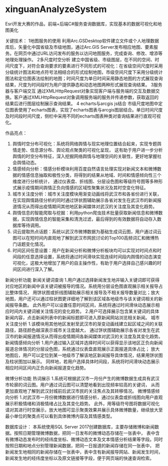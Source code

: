 # xinguanAnalyzeSystem
Esri开发大赛的作品，前端+后端C#服务查询数据库，实现基本的数据可视化和地图美化

关键技术：
1地图服务的使用
利用Arc.GSDesktop软件建立文件或个人地理数据库后，矢量化中国省级及市级地图，通过Arc.GlS Server发布相应地图、要素服务。在网页中通过URL访问发布的服务以访问地图服务，完成查询、修改、增添等地理处理操作。
2多尺度时空分析
建立中国省级、市级图层，在不同的空间、时间尺度下，对符合查询要求的要素进行不同形式的可视化：在省级空间尺度时采用分级统计图法和地点符号法相结合的形式绘制地图，市级空间尺度下采用分级统计图法和定位图表法绘制的地图；时间尺度为单日时间采用静态地图的方式展现查询结果，尺度为时间段时为用户提供静态和动态地图两种形式展现查询结果。
3服务器与客户端交互
通过XMLHttpRequest对象实现客户端与服务端的交互及数据交换。客户通过XMLHttpRequest对象调用服务端的服务并传递参数，获取返回的结果后进行图层绘制展示查询结果。
4 echarts与arcgis js结合
市级尺度地图中定位图表使用了echarts图表，实现了echarts图表与arcgis图层结合。单日时间尺度及时间段时间尺度，侧栏中采用不同的echarts图表种类对查询结果进行直观可视化。

作品亮点：
1.	舆情时空分布可视化：系统将网络舆情与现实地理位置结合起来，实现专题舆情走势、信息源分布、舆论观点聚类的可视化呈现，
这有助于用户进一步分析舆情的时空分布特征，深入挖掘网络舆情与地理空间的关联性，更好地掌握社会舆情动态。
2.	情感倾向分析：情感分析模块利用百度自然语言处理实现对新闻文本和微博数据的情感信息抽取和极性分类，将得到的结果从地域、时间和情感倾向性三个维度进行分析统计，
通过仪表盘、折线图、分层设色图和等级符号图等多种形式展示疫情期间舆情正负向情感的区域性聚集状况及其时空变化特征。
3.	城市关注度分析：城市关注度模块用渐变动画线将武汉市和各省份进行关联，
在实现舆情路径分析的同时通过饼状图辅助展示各省对发生在武汉市的新闻报道情况从而得出疫情期间其他地区新闻媒体对武汉的关注度及其变化趋势。
4.	舆情信息的智能爬取与挖掘：利用python爬虫技术批量获取新闻信息和微博数据，实现舆情信息的智能采集和清洗过滤，最后得到的有效数据将自动存入数据库等待调用。
5.	词云提取热点话题：系统以武汉市微博数据为基础生成词云图，用户通过词云图可以在短时间内直观地了解到武汉市网民讨论的Top100高频词汇和微博热门话题变化情况。
6.	时间区间任意设置：用户在新闻分析和微博分析板块均可以实现对时间点和时间段的任意选择设置，系统将通过时间滑块实现连续时间段内舆情的动态演变可视化，这极大地增加了用户的自主操作性，有助于用户选择自己感兴趣的时间区间进行深入了解。

新闻分析功能
新闻关键词查询
1.用户通过选择新闻发生地并输入关键词即可获得对应地区的新闻中该关键词被报导的情况。系统用分层设色图直观展示相关报导占比整体情况，
用饼状图或折线图辅助展示相关报导及不相关报导数量对比；放大地图，用户还可以通过柱状图更详细地了解到该区域各地级市与该关键词相关的新闻报导条数。
此外用户可以设置任意时间区间，系统将通过时间滑块动态展示相应时间内关键词被关注情况的变化趋势。
2.用户可选择展示包含某关键词的具体新闻内容，点击新闻列表中的新闻标题即可进入原新闻网站浏览相关新闻。
城市关注度分析
1.该模块用其他地区发射至武汉市的渐变动画线建立起区域之间的关联路径，路径颜色越深表示城市关注度越大，
通过饼状图辅助展示各省对发生在武汉市的新闻报道情况从而得出疫情期间各新闻媒体对武汉的关注度及其变化趋势。
新闻情感倾向分析
1.用户通过输入区域并选择时间可以获得显示该地区正负向新闻报道总体情况的分层设色图，系统通过仪表盘直观展示正面报道具体占比；
放大地图后，用户可以定位到某一地级市了解该地区新闻报导具体情况，结果用饼状图及柱状图加以展示。
同样地，若用户选择具体时间段，系统将时间滑块动态展示相应时间区间内正负向新闻报道变化趋势。

微博分析功能
热词展示
1.系统可根据武汉市一月份产生的微博数据生成具有武汉市轮廓的词云图。用户通过词云图可以清楚地看到出现频率较高的关键词，
从而更加直观地了解到武汉封城前后武汉市民的关注焦点及其转移情况。
微博情感倾向分析
1.对武汉市一月份微博数据进行情感分析，通过仪表盘或折线图向用户直观展示积极情绪和消极情绪占比及其变化趋势。
此外，用等级符号图将数据可视化请对其进行时空展示，放大地图可显示聚类效果并展示具体微博数量，继续放大至最小单位的聚类点可以看到具体微博内容及其情感类型。

数据库设计：
本系统使用SQL Server 2017创建数据库，主要存储微博和新闻数据。按照日期管理微博数据，把同一日发布的微博动态存储在一张表中，
表中含有微博动态发布时的经纬度坐标、微博动态文本及文本情感分析结果等字段。同时按照日期和地点分别管理新闻数据，把同一日报道的新闻存储在同一张表中，
把新闻发生地相同的新闻存储在一张表中，表中含有新闻报导网站、新闻发生时间，新闻发生地的经纬度坐标以及原文链接等字段，便于网页端的快速查询检索。
